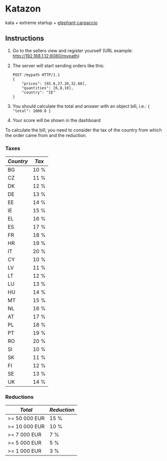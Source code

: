 # Katazon
kata + extreme startup + [elephant carpaccio](https://docs.google.com/document/d/1TCuuu-8Mm14oxsOnlk8DqfZAA1cvtYu9WGv67Yj_sSk/pub)

## Instructions
1. Go to the sellers view and register yourself (URL example: http://192.168.1.12:8080/mypath)
2. The server will start sending orders like this:

    ```
    POST /mypath HTTP/1.1
    {
        "prices": [65.6,27.26,32.68],
        "quantities": [6,8,10],
        "country": "IE"
    }
    ```

3. You should calculate the total and answer with an object bill, i.e.: `{ "total": 1000.0 }`
4. Your score will be shown in the dashboard

To calculate the bill, you need to consider the tax of the country from which the order came from and the reduction.

### Taxes
*Country* | *Tax*
--- | ---
BG | 10 %
CZ | 11 %
DK | 12 %
DE | 13 %
EE | 14 %
IE | 15 %
EL | 16 %
ES | 17 %
FR | 18 %
HR | 19 %
IT | 20 %
CY | 10 %
LV | 11 %
LT | 12 %
LU | 13 %
HU | 14 %
MT | 15 %
NL | 16 %
AT | 17 %
PL | 18 %
PT | 19 %
RO | 20 %
SI | 10 %
SK | 11 %
FI | 12 %
SE | 13 %
UK | 14 %

### Reductions
*Total* | *Reduction*
--- | ---
>= 50 000 EUR | 15 %
>= 10 000 EUR | 10 %
>= 7 000 EUR | 7 %
>= 5 000 EUR | 5 %
>= 1 000 EUR | 3 %
